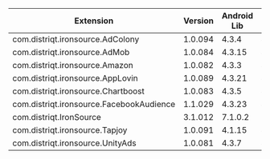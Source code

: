 
| Extension | Version | Android Lib | iOS Lib |
| --- | --- | --- | --- |
| com.distriqt.ironsource.AdColony | 1.0.094 | 4.3.4 | 4.3.5 |
| com.distriqt.ironsource.AdMob | 1.0.084 | 4.3.15 | 4.3.18 |
| com.distriqt.ironsource.Amazon | 1.0.082 | 4.3.3 | 4.3.5 |
| com.distriqt.ironsource.AppLovin | 1.0.089 | 4.3.21 | 4.3.21 |
| com.distriqt.ironsource.Chartboost | 1.0.083 | 4.3.5 | 4.3.5 |
| com.distriqt.ironsource.FacebookAudience | 1.1.029 | 4.3.23 | 4.3.22 |
| com.distriqt.IronSource | 3.1.012 | 7.1.0.2 | 7.1.0 |
| com.distriqt.ironsource.Tapjoy | 1.0.091 | 4.1.15 | 4.1.15 |
| com.distriqt.ironsource.UnityAds | 1.0.081 | 4.3.7 | 4.3.7 |

